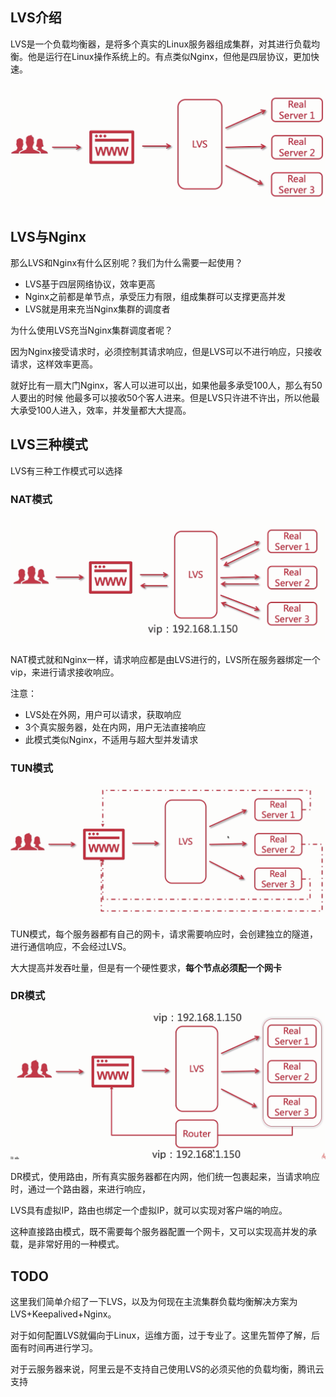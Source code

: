 ## LVS介绍

LVS是一个负载均衡器，是将多个真实的Linux服务器组成集群，对其进行负载均衡。他是运行在Linux操作系统上的。有点类似Nginx，但他是四层协议，更加快速。

![image-20200701145319204](image/image-20200701145319204.png)

## LVS与Nginx

那么LVS和Nginx有什么区别呢？我们为什么需要一起使用？

- LVS基于四层网络协议，效率更高
- Nginx之前都是单节点，承受压力有限，组成集群可以支撑更高并发
- LVS就是用来充当Nginx集群的调度者

为什么使用LVS充当Nginx集群调度者呢？

因为Nginx接受请求时，必须控制其请求响应，但是LVS可以不进行响应，只接收请求，这样效率更高。

就好比有一扇大门Nginx，客人可以进可以出，如果他最多承受100人，那么有50人要出的时候 他最多可以接收50个客人进来。但是LVS只许进不许出，所以他最大承受100人进入，效率，并发量都大大提高。

## LVS三种模式

LVS有三种工作模式可以选择

### NAT模式

![image-20200701150733273](image/image-20200701150733273.png)

NAT模式就和Nginx一样，请求响应都是由LVS进行的，LVS所在服务器绑定一个vip，来进行请求接收响应。

注意：

- LVS处在外网，用户可以请求，获取响应
- 3个真实服务器，处在内网，用户无法直接响应
- 此模式类似Nginx，不适用与超大型并发请求

### TUN模式

![image-20200701151358651](image/image-20200701151358651.png)

TUN模式，每个服务器都有自己的网卡，请求需要响应时，会创建独立的隧道，进行通信响应，不会经过LVS。

大大提高并发吞吐量，但是有一个硬性要求，**每个节点必须配一个网卡**

### DR模式

![image-20200701152749292](image/image-20200701152749292.png)

DR模式，使用路由，所有真实服务器都在内网，他们统一包裹起来，当请求响应时，通过一个路由器，来进行响应，

LVS具有虚拟IP，路由也绑定一个虚拟IP，就可以实现对客户端的响应。

这种直接路由模式，既不需要每个服务器配置一个网卡，又可以实现高并发的承载，是非常好用的一种模式。



## TODO

这里我们简单介绍了一下LVS，以及为何现在主流集群负载均衡解决方案为LVS+Keepalived+Nginx。

对于如何配置LVS就偏向于Linux，运维方面，过于专业了。这里先暂停了解，后面有时间再进行学习。

对于云服务器来说，阿里云是不支持自己使用LVS的必须买他的负载均衡，腾讯云支持



